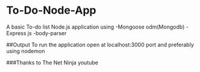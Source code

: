 # To-Do-Node-App

A basic To-do list Node.js application using 
-Mongoose odm(Mongodb)
-Express js
-body-parser

##Output
To run the application open at localhost:3000 port and preferably using nodemon 

###Thanks to
The Net Ninja youtube






